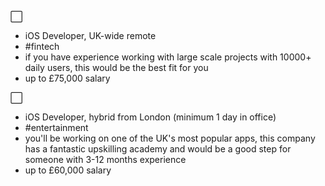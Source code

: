 ⬜
- iOS Developer, UK-wide remote
- #fintech
- if you have experience working with large scale projects with 10000+ daily users, this would be the best fit for you
- up to £75,000 salary

⬜
- iOS Developer, hybrid from London (minimum 1 day in office)
- #entertainment
- you'll be working on one of the UK's most popular apps, this company has a fantastic upskilling academy and would be a good step for someone with 3-12 months experience
- up to £60,000 salary

